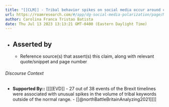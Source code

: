 ```yaml
---
title: "[[CLM]] - Tribal behavior spikes on social media occur around certain events of the Brexit process."
url: https://roamresearch.com/#/app/dg-social-media-polarization/page/MnxUMizFV
author: Carolina Franca Tristao Batista
date: Thu Jul 13 2023 13:13:21 GMT-0400 (Eastern Daylight Time)
---
```


- ## Asserted by
    - Reference source(s) that assert(s) this claim, along with relevant quote/snippet and page number

###### Discourse Context

- **Supported By::** [[[[EVD]] - 27 out of 38 events of the Brexit timelines were associated with unusual spikes in the volume of tribal keywords outside of the normal range.  - [[@northBattleBritainAnalyzing2021]]]]
